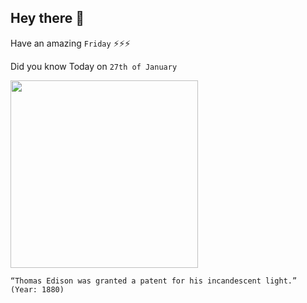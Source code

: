 ## Hey there 👋
Have an amazing `Friday` ⚡⚡⚡

Did you know Today on `27th of January`
 
 [<img src="https://upload.wikimedia.org/wikipedia/commons/thumb/4/45/Light_bulb_Edison_2.jpg/1280px-Light_bulb_Edison_2.jpg" width="300" />](https://www.archives.gov/historical-docs/edisons-light-bulb-patent#:~:text=On%20January%2027%2C%201880%2C%20Thomas,domestic%20use%20of%20electric%20light.) 
 ```
“Thomas Edison was granted a patent for his incandescent light.” (Year: 1880)
```
